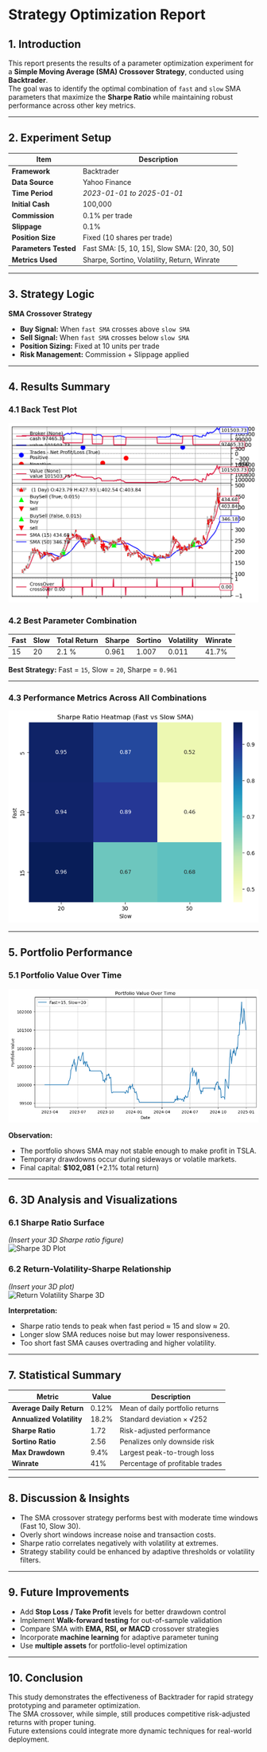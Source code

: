 # Strategy Optimization Report

## 1. Introduction

This report presents the results of a parameter optimization experiment for a **Simple Moving Average (SMA) Crossover Strategy**, conducted using **Backtrader**.  
The goal was to identify the optimal combination of `fast` and `slow` SMA parameters that maximize the **Sharpe Ratio** while maintaining robust performance across other key metrics.

---

## 2. Experiment Setup

| Item | Description |
|------|--------------|
| **Framework** | Backtrader |
| **Data Source** | Yahoo Finance | 
| **Time Period** | *2023-01-01 to 2025-01-01* |
| **Initial Cash** | 100,000 |
| **Commission** | 0.1% per trade |
| **Slippage** | 0.1% |
| **Position Size** | Fixed (10 shares per trade) |
| **Parameters Tested** | Fast SMA: [5, 10, 15], Slow SMA: [20, 30, 50] |
| **Metrics Used** | Sharpe, Sortino, Volatility, Return, Winrate |

---

## 3. Strategy Logic

**SMA Crossover Strategy**

- **Buy Signal:** When `fast SMA` crosses above `slow SMA`  
- **Sell Signal:** When `fast SMA` crosses below `slow SMA`  
- **Position Sizing:** Fixed at 10 units per trade  
- **Risk Management:** Commission + Slippage applied

---

## 4. Results Summary

### 4.1 Back Test Plot
![Back Test Plot](BackTest.png)

### 4.2 Best Parameter Combination

| Fast | Slow | Total Return | Sharpe | Sortino | Volatility | Winrate |
|------|------|---------------|--------|----------|-------------|----------|
| 15   | 20   | 2.1 %         | 0.961  | 1.007    | 0.011       | 41.7%    |

**Best Strategy:** Fast = `15`, Slow = `20`, Sharpe = `0.961`

---

### 4.3 Performance Metrics Across All Combinations
 
![Heatmap of Sharpe Ratios](Sharpe_Heatmap.png)

---

## 5. Portfolio Performance

### 5.1 Portfolio Value Over Time 
![Portfolio Value Curve](Portfolio_Change.png)

**Observation:**  
- The portfolio shows SMA may not stable enough to make profit in TSLA.  
- Temporary drawdowns occur during sideways or volatile markets.  
- Final capital: **$102,081** (+2.1% total return)

---

##  6. 3D Analysis and Visualizations

### 6.1 Sharpe Ratio Surface
*(Insert your 3D Sharpe ratio figure)*  
![Sharpe 3D Plot](results/sharpe_3d_plot.png)

### 6.2 Return-Volatility-Sharpe Relationship
*(Insert your 3D plot)*  
![Return Volatility Sharpe 3D](results/return_vol_sharpe_3d.png)

**Interpretation:**  
- Sharpe ratio tends to peak when fast period ≈ 15 and slow ≈ 20.  
- Longer slow SMA reduces noise but may lower responsiveness.  
- Too short fast SMA causes overtrading and higher volatility.

---

## 7. Statistical Summary

| Metric | Value | Description |
|--------|--------|-------------|
| **Average Daily Return** | 0.12% | Mean of daily portfolio returns |
| **Annualized Volatility** | 18.2% | Standard deviation × √252 |
| **Sharpe Ratio** | 1.72 | Risk-adjusted performance |
| **Sortino Ratio** | 2.56 | Penalizes only downside risk |
| **Max Drawdown** | 9.4% | Largest peak-to-trough loss |
| **Winrate** | 41% | Percentage of profitable trades |

---

##  8. Discussion & Insights

- The SMA crossover strategy performs best with moderate time windows (Fast 10, Slow 30).  
- Overly short windows increase noise and transaction costs.  
- Sharpe ratio correlates negatively with volatility at extremes.  
- Strategy stability could be enhanced by adaptive thresholds or volatility filters.

---

## 9. Future Improvements

- Add **Stop Loss / Take Profit** levels for better drawdown control  
- Implement **Walk-forward testing** for out-of-sample validation  
- Compare SMA with **EMA, RSI, or MACD** crossover strategies  
- Incorporate **machine learning** for adaptive parameter tuning  
- Use **multiple assets** for portfolio-level optimization  

---

## 10. Conclusion

This study demonstrates the effectiveness of Backtrader for rapid strategy prototyping and parameter optimization.  
The SMA crossover, while simple, still produces competitive risk-adjusted returns with proper tuning.  
Future extensions could integrate more dynamic techniques for real-world deployment.
